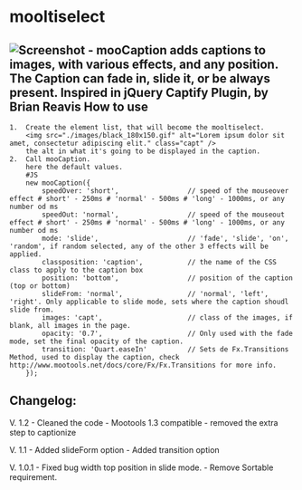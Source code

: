 mooltiselect
===========
![Screenshot](http://marcelo.origoni.com.ar/images/moocaption.png)
	- mooCaption adds captions to images, with various effects, and any position. The Caption can fade in, slide it, or be always present. Inspired in jQuery Captify Plugin, by Brian Reavis
How to use
----------

	1.	Create the element list, that will become the mooltiselect. 
		<img src="./images/black_180x150.gif" alt="Lorem ipsum dolor sit amet, consectetur adipiscing elit." class="capt" />
		the alt in what it's going to be displayed in the caption.
	2.  Call mooCaption.
		here the default values.
		#JS
		new mooCaption({
			speedOver: 'short',					// speed of the mouseover effect # short' - 250ms # 'normal' - 500ms # 'long' - 1000ms, or any number od ms
			speedOut: 'normal',					// speed of the mouseout effect # short' - 250ms # 'normal' - 500ms # 'long' - 1000ms, or any number od ms
			mode: 'slide',						// 'fade', 'slide', 'on', 'random', if random selected, any of the other 3 effects will be applied.
			classposition: 'caption',			// the name of the CSS class to apply to the caption box         
			position: 'bottom',					// position of the caption (top or bottom)
			slideFrom: 'normal', 				// 'normal', 'left', 'right'. Only applicable to slide mode, sets where the caption shoudl slide from.			
			images: 'capt',						// class of the images, if blank, all images in the page.
			opacity: '0.7',						// Only used with the fade mode, set the final opacity of the caption.
			transition: 'Quart.easeIn'			// Sets de Fx.Transitions Method, used to display the caption, check http://www.mootools.net/docs/core/Fx/Fx.Transitions for more info.			
		});
	
Changelog:
----------

V. 1.2		- Cleaned the code
			- Mootools 1.3 compatible
			- removed the extra step to captionize

V. 1.1		- Added slideForm option
			- Added transition option

V. 1.0.1  	- Fixed bug width top position in slide mode.
			- Remove Sortable requirement.